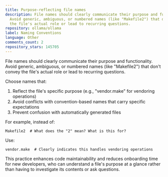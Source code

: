 ```yaml
---
title: Purpose-reflecting file names
description: File names should clearly communicate their purpose and functionality.
  Avoid generic, ambiguous, or numbered names (like "Makefile2") that don't convey
  the file's actual role or lead to recurring questions.
repository: ollama/ollama
label: Naming Conventions
language: Other
comments_count: 2
repository_stars: 145705
---
```


File names should clearly communicate their purpose and functionality. Avoid generic, ambiguous, or numbered names (like "Makefile2") that don't convey the file's actual role or lead to recurring questions.

Choose names that:
1. Reflect the file's specific purpose (e.g., "vendor.make" for vendoring operations)
2. Avoid conflicts with convention-based names that carry specific expectations
3. Prevent confusion with automatically generated files

For example, instead of:
```
Makefile2  # What does the "2" mean? What is this for?
```

Use:
```
vendor.make  # Clearly indicates this handles vendoring operations
```

This practice enhances code maintainability and reduces onboarding time for new developers, who can understand a file's purpose at a glance rather than having to investigate its contents or ask questions.